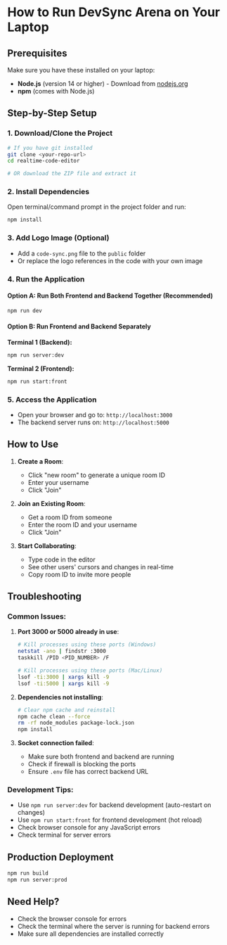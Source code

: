 # How to Run DevSync Arena on Your Laptop

## Prerequisites
Make sure you have these installed on your laptop:
- **Node.js** (version 14 or higher) - Download from [nodejs.org](https://nodejs.org/)
- **npm** (comes with Node.js)

## Step-by-Step Setup

### 1. Download/Clone the Project
```bash
# If you have git installed
git clone <your-repo-url>
cd realtime-code-editor

# OR download the ZIP file and extract it
```

### 2. Install Dependencies
Open terminal/command prompt in the project folder and run:
```bash
npm install
```

### 3. Add Logo Image (Optional)
- Add a `code-sync.png` file to the `public` folder
- Or replace the logo references in the code with your own image

### 4. Run the Application

#### Option A: Run Both Frontend and Backend Together (Recommended)
```bash
npm run dev
```

#### Option B: Run Frontend and Backend Separately
**Terminal 1 (Backend):**
```bash
npm run server:dev
```

**Terminal 2 (Frontend):**
```bash
npm run start:front
```

### 5. Access the Application
- Open your browser and go to: `http://localhost:3000`
- The backend server runs on: `http://localhost:5000`

## How to Use

1. **Create a Room**: 
   - Click "new room" to generate a unique room ID
   - Enter your username
   - Click "Join"

2. **Join an Existing Room**:
   - Get a room ID from someone
   - Enter the room ID and your username
   - Click "Join"

3. **Start Collaborating**:
   - Type code in the editor
   - See other users' cursors and changes in real-time
   - Copy room ID to invite more people

## Troubleshooting

### Common Issues:

1. **Port 3000 or 5000 already in use**:
   ```bash
   # Kill processes using these ports (Windows)
   netstat -ano | findstr :3000
   taskkill /PID <PID_NUMBER> /F
   
   # Kill processes using these ports (Mac/Linux)
   lsof -ti:3000 | xargs kill -9
   lsof -ti:5000 | xargs kill -9
   ```

2. **Dependencies not installing**:
   ```bash
   # Clear npm cache and reinstall
   npm cache clean --force
   rm -rf node_modules package-lock.json
   npm install
   ```

3. **Socket connection failed**:
   - Make sure both frontend and backend are running
   - Check if firewall is blocking the ports
   - Ensure `.env` file has correct backend URL

### Development Tips:
- Use `npm run server:dev` for backend development (auto-restart on changes)
- Use `npm run start:front` for frontend development (hot reload)
- Check browser console for any JavaScript errors
- Check terminal for server errors

## Production Deployment
```bash
npm run build
npm run server:prod
```

## Need Help?
- Check the browser console for errors
- Check the terminal where the server is running for backend errors
- Make sure all dependencies are installed correctly